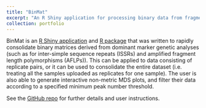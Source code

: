 ```yaml
---
title: "BinMat"
excerpt: "An R Shiny application for processing binary data from fragment analysis methods such as ISSR and AFLP. <br/><img src='/images/binmat.png'>"
collection: portfolio
---
```


BinMat is an [R Shiny application](https://clarkevansteenderen.shinyapps.io/BINMAT/) and [R package](https://cran.r-project.org/web/packages/BinMat/index.html) that was written to rapidly consolidate binary matrices derived from dominant marker genetic analyses (such as for inter-simple sequence repeats (ISSRs) and amplified fragment length polymorphisms (AFLPs)). This can be applied to data consisting of replicate pairs, or it can be used to consolidate the entire dataset (i.e. treating all the samples uploaded as replicates for one sample). The user is also able to generate interactive non-metric MDS plots, and filter their data according to a specified minimum peak number threshold.

See the [GitHub repo](https://github.com/clarkevansteenderen/BinMat) for further details and user instructions.
